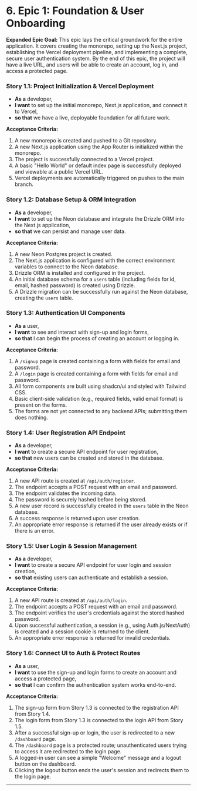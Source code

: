 # 6. Epic 1: Foundation & User Onboarding

**Expanded Epic Goal:** This epic lays the critical groundwork for the entire application. It covers creating the monorepo, setting up the Next.js project, establishing the Vercel deployment pipeline, and implementing a complete, secure user authentication system. By the end of this epic, the project will have a live URL, and users will be able to create an account, log in, and access a protected page.

### Story 1.1: Project Initialization & Vercel Deployment
* **As a** developer,
* **I want** to set up the initial monorepo, Next.js application, and connect it to Vercel,
* **so that** we have a live, deployable foundation for all future work.

**Acceptance Criteria:**
1.  A new monorepo is created and pushed to a Git repository.
2.  A new Next.js application using the App Router is initialized within the monorepo.
3.  The project is successfully connected to a Vercel project.
4.  A basic "Hello World" or default index page is successfully deployed and viewable at a public Vercel URL.
5.  Vercel deployments are automatically triggered on pushes to the main branch.

### Story 1.2: Database Setup & ORM Integration
* **As a** developer,
* **I want** to set up the Neon database and integrate the Drizzle ORM into the Next.js application,
* **so that** we can persist and manage user data.

**Acceptance Criteria:**
1.  A new Neon Postgres project is created.
2.  The Next.js application is configured with the correct environment variables to connect to the Neon database.
3.  Drizzle ORM is installed and configured in the project.
4.  An initial database schema for a `users` table (including fields for id, email, hashed password) is created using Drizzle.
5.  A Drizzle migration can be successfully run against the Neon database, creating the `users` table.

### Story 1.3: Authentication UI Components
* **As a** user,
* **I want** to see and interact with sign-up and login forms,
* **so that** I can begin the process of creating an account or logging in.

**Acceptance Criteria:**
1.  A `/signup` page is created containing a form with fields for email and password.
2.  A `/login` page is created containing a form with fields for email and password.
3.  All form components are built using shadcn/ui and styled with Tailwind CSS.
4.  Basic client-side validation (e.g., required fields, valid email format) is present on the forms.
5.  The forms are not yet connected to any backend APIs; submitting them does nothing.

### Story 1.4: User Registration API Endpoint
* **As a** developer,
* **I want** to create a secure API endpoint for user registration,
* **so that** new users can be created and stored in the database.

**Acceptance Criteria:**
1.  A new API route is created at `/api/auth/register`.
2.  The endpoint accepts a POST request with an email and password.
3.  The endpoint validates the incoming data.
4.  The password is securely hashed before being stored.
5.  A new user record is successfully created in the `users` table in the Neon database.
6.  A success response is returned upon user creation.
7.  An appropriate error response is returned if the user already exists or if there is an error.

### Story 1.5: User Login & Session Management
* **As a** developer,
* **I want** to create a secure API endpoint for user login and session creation,
* **so that** existing users can authenticate and establish a session.

**Acceptance Criteria:**
1.  A new API route is created at `/api/auth/login`.
2.  The endpoint accepts a POST request with an email and password.
3.  The endpoint verifies the user's credentials against the stored hashed password.
4.  Upon successful authentication, a session (e.g., using Auth.js/NextAuth) is created and a session cookie is returned to the client.
5.  An appropriate error response is returned for invalid credentials.

### Story 1.6: Connect UI to Auth & Protect Routes
* **As a** user,
* **I want** to use the sign-up and login forms to create an account and access a protected page,
* **so that** I can confirm the authentication system works end-to-end.

**Acceptance Criteria:**
1.  The sign-up form from Story 1.3 is connected to the registration API from Story 1.4.
2.  The login form from Story 1.3 is connected to the login API from Story 1.5.
3.  After a successful sign-up or login, the user is redirected to a new `/dashboard` page.
4.  The `/dashboard` page is a protected route; unauthenticated users trying to access it are redirected to the login page.
5.  A logged-in user can see a simple "Welcome" message and a logout button on the dashboard.
6.  Clicking the logout button ends the user's session and redirects them to the login page.

---
